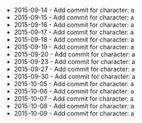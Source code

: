 - 2015-09-14 - Add commit for character: a
- 2015-09-15 - Add commit for character: a
- 2015-09-16 - Add commit for character: a
- 2015-09-17 - Add commit for character: a
- 2015-09-18 - Add commit for character: a
- 2015-09-19 - Add commit for character: a
- 2015-09-20 - Add commit for character: a
- 2015-09-23 - Add commit for character: a
- 2015-09-27 - Add commit for character: a
- 2015-09-30 - Add commit for character: a
- 2015-10-05 - Add commit for character: a
- 2015-10-06 - Add commit for character: a
- 2015-10-07 - Add commit for character: a
- 2015-10-08 - Add commit for character: a
- 2015-10-09 - Add commit for character: a
